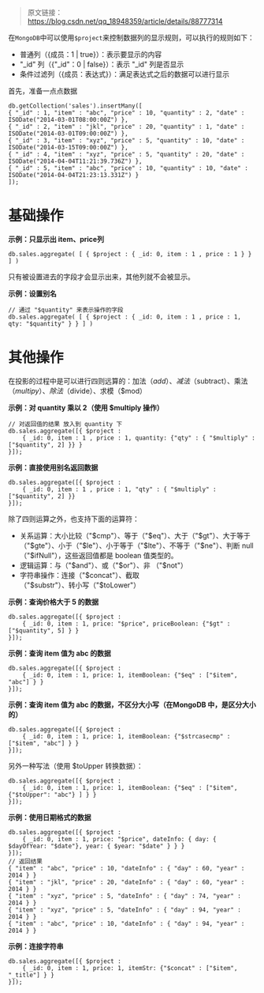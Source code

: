 > 原文链接：<https://blog.csdn.net/qq_18948359/article/details/88777314>

在`MongoDB`中可以使用`$project`来控制数据列的显示规则，可以执行的规则如下：

- 普通列（{成员：1 | true}）：表示要显示的内容
- "_id" 列（{"_id"：0 | false}）：表示 "_id" 列是否显示
- 条件过滤列（{成员：表达式}）：满足表达式之后的数据可以进行显示

首先，准备一点点数据

	db.getCollection('sales').insertMany([
	{ "_id" : 1, "item" : "abc", "price" : 10, "quantity" : 2, "date" : ISODate("2014-03-01T08:00:00Z") },
	{ "_id" : 2, "item" : "jkl", "price" : 20, "quantity" : 1, "date" : ISODate("2014-03-01T09:00:00Z") },
	{ "_id" : 3, "item" : "xyz", "price" : 5, "quantity" : 10, "date" : ISODate("2014-03-15T09:00:00Z") },
	{ "_id" : 4, "item" : "xyz", "price" : 5, "quantity" : 20, "date" : ISODate("2014-04-04T11:21:39.736Z") },
	{ "_id" : 5, "item" : "abc", "price" : 10, "quantity" : 10, "date" : ISODate("2014-04-04T21:23:13.331Z") }
	]);

# 基础操作
**示例：只显示出 item、price列**

	db.sales.aggregate( [ { $project : { _id: 0, item : 1 , price : 1 } } ] )

只有被设置进去的字段才会显示出来，其他列就不会被显示。

**示例：设置别名**

	// 通过 "$quantity" 来表示操作的字段
	db.sales.aggregate( [ { $project : { _id: 0, item : 1 , price : 1, qty: "$quantity" } } ] )

# 其他操作
在投影的过程中是可以进行四则远算的：加法（$add）、减法（$subtract）、乘法（$multipy）、除法（$divide）、求模（$mod）

**示例：对 quantity 乘以 2（使用 $multiply 操作）**

	// 对返回值的结果 放入到 quantity 下
	db.sales.aggregate([{ $project : 
	    { _id: 0, item : 1 , price : 1, quantity: {"qty" : { "$multiply" : ["$quantity", 2] }} } 
	}]);

**示例：直接使用别名返回数据**

	db.sales.aggregate([{ $project : 
	    { _id: 0, item : 1 , price : 1, "qty" : { "$multiply" : ["$quantity", 2] }} 
	}]);

除了四则运算之外，也支持下面的运算符：

- 关系运算：大小比较（"$cmp"）、等于（"$eq"）、大于（"$gt"）、大于等于（"$gte"）、小于（"$le"）、小于等于（"$lte"）、不等于（"$ne"）、判断 null （"$ifNull"），这些返回值都是 boolean 值类型的。
- 逻辑运算：与（"$and"）、或（"$or"）、非 （"$not"）
- 字符串操作：连接（"$concat"）、截取（"$substr"）、转小写（"$toLower"）

**示例：查询价格大于 5 的数据**

	db.sales.aggregate([{ $project : 
	    { _id: 0, item : 1, price: "$price", priceBoolean: {"$gt" : ["$quantity", 5] } } 
	}]);

**示例：查询 item 值为 abc 的数据**

	db.sales.aggregate([{ $project : 
	    { _id: 0, item : 1, price: 1, itemBoolean: {"$eq" : ["$item", "abc"] } } 
	}]);

**示例：查询 item 值为 abc 的数据，不区分大小写（在MongoDB 中，是区分大小的）**

	db.sales.aggregate([{ $project : 
	    { _id: 0, item : 1, price: 1, itemBoolean: {"$strcasecmp" : ["$item", "abc"] } } 
	}]);

另外一种写法（使用 $toUpper 转换数据）：

	db.sales.aggregate([{ $project : 
	    { _id: 0, item : 1, price: 1, itemBoolean: {"$eq" : ["$item", {"$toUpper": "abc"} ] } } 
	}]);

**示例：使用日期格式的数据**

	db.sales.aggregate([{ $project : 
	    { _id: 0, item : 1, price: "$price", dateInfo: { day: { $dayOfYear: "$date"}, year: { $year: "$date" } } } 
	}]);
	// 返回结果
	{ "item" : "abc", "price" : 10, "dateInfo" : { "day" : 60, "year" : 2014 } }
	{ "item" : "jkl", "price" : 20, "dateInfo" : { "day" : 60, "year" : 2014 } }
	{ "item" : "xyz", "price" : 5, "dateInfo" : { "day" : 74, "year" : 2014 } }
	{ "item" : "xyz", "price" : 5, "dateInfo" : { "day" : 94, "year" : 2014 } }
	{ "item" : "abc", "price" : 10, "dateInfo" : { "day" : 94, "year" : 2014 } }

**示例：连接字符串**

	db.sales.aggregate([{ $project : 
	    { _id: 0, item : 1, price: 1, itemStr: {"$concat" : ["$item", "_title"] } } 
	}]);
 